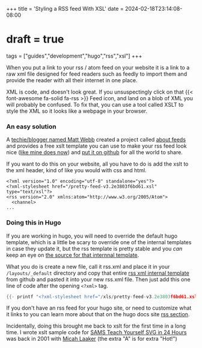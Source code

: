+++
title = 'Styling a RSS feed With XSL'
date = 2024-02-18T23:14:08-08:00
# draft = true
tags = ["guides","development","hugo","rss","xsl"]
+++

When you put a link to your rss / atom feed on your website it is a link to a raw xml file designed for feed readers such as feedly to import them and provide the reader with all their internet in one place.

XML is code, and doesn't look great. If you unsuspectingly click on that {{< font-awesome fa-solid fa-rss >}} Feed icon, and land on a blob of XML you will probably be confused. To fix that, you can use a tool called XSLT to style the XML so it looks like a webpage in your browser.

### An easy solution

A [techie/blogger named Matt Webb](https://interconnected.org/) created a project called [about feeds](https://aboutfeeds.com/) and provides a free xslt template you can use to make your rss feed look nice ([like mine does now](/index.xml)) and [put it on github](https://github.com/genmon/aboutfeeds) for all the world to share.

If you want to do this on your website, all you have to do is add the xslt to the xml header, kind of like you would with css and html.

```
<?xml version="1.0" encoding="utf-8" standalone="yes"?>
<?xml-stylesheet href="/pretty-feed-v3.2e3803f6bd61.xsl" type="text/xsl"?>
<rss version="2.0" xmlns:atom="http://www.w3.org/2005/Atom">
  <channel>
...
```

### Doing this in Hugo

If you are working in hugo, you will need to override the default hugo template, which is a little be scary to override one of the internal templates in case they update it, but the rss template is pretty stable and you _can_ keep an eye on [the source for that internnal template](https://github.com/gohugoio/hugo/blob/master/tpl/tplimpl/embedded/templates/_default/rss.xml).

What you do is create a new file, call it rss.xml and place it in your `/layouts/_default` directory and copy that entire [rss xml internal template](https://github.com/gohugoio/hugo/blob/master/tpl/tplimpl/embedded/templates/_default/rss.xml) from github and pasted it into your new rss.xml file.  Then just add this one line of code after the opening `<?xml>` tag.

```go
{{- printf "<?xml-stylesheet href="/xls/pretty-feed-v3.2e3803f6bd61.xsl" type="text/xsl"?>" | safeHTML }}
```

If you don't have an rss feed for your hugo site, or need to customize what it links to you can learn more about that on the hugo docs site [rss section](https://gohugo.io/templates/rss/).

Incidentally, doing this brought me back to xslt for the first time in a long time. I wrote xslt sample code for [SAMS Teach Yourself SVG in 24 Hours](https://www.amazon.com/Sams-Teach-Yourself-SVG-Hours/dp/0672322900) was back in 2001 with [Micah Laaker]() (the extra "A" is for extra "Hot!")